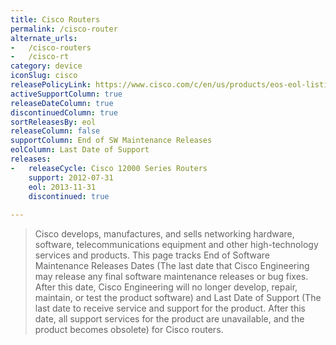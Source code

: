 ```yaml
---
title: Cisco Routers
permalink: /cisco-router
alternate_urls:
-   /cisco-routers
-   /cisco-rt
category: device
iconSlug: cisco
releasePolicyLink: https://www.cisco.com/c/en/us/products/eos-eol-listing.html
activeSupportColumn: true
releaseDateColumn: true
discontinuedColumn: true
sortReleasesBy: eol
releaseColumn: false
supportColumn: End of SW Maintenance Releases
eolColumn: Last Date of Support
releases:
-   releaseCycle: Cisco 12000 Series Routers
    support: 2012-07-31
    eol: 2013-11-31
    discontinued: true
    
---
```


> Cisco develops, manufactures, and sells networking hardware, software, telecommunications equipment and other high-technology services and products. This page tracks End of Software Maintenance Releases Dates (The last date that Cisco Engineering may release any final software maintenance releases or bug fixes. After this date, Cisco Engineering will no longer develop, repair, maintain, or test the product software) and Last Date of Support (The last date to receive service and support for the product. After this date, all support services for the product are unavailable, and the product becomes obsolete) for Cisco routers.
